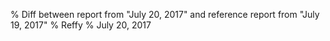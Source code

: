 % Diff between report from "July 20, 2017" and reference report from "July 19, 2017"
% Reffy
% July 20, 2017

